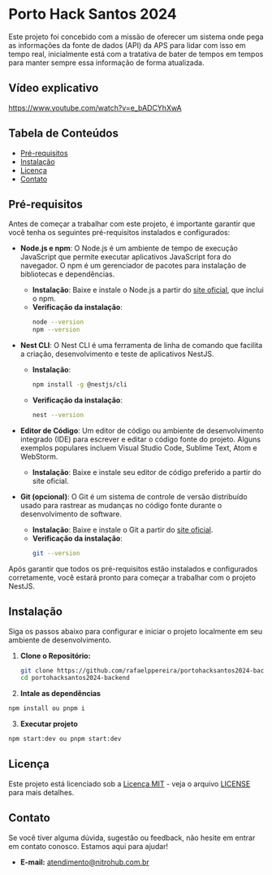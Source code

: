 # Porto Hack Santos 2024

Este projeto foi concebido com a missão de oferecer um sistema onde pega as informações da fonte de dados (API) da APS para lidar com isso em tempo real, inicialmente está com a tratativa de bater de tempos em tempos para manter sempre essa informação de forma atualizada.

## Vídeo explicativo
https://www.youtube.com/watch?v=e_bADCYhXwA

## Tabela de Conteúdos

- [Pré-requisitos](#pré-requisitos)
- [Instalação](#instalação)
- [Licença](#licença)
- [Contato](#contato)

## Pré-requisitos

Antes de começar a trabalhar com este projeto, é importante garantir que você tenha os seguintes pré-requisitos instalados e configurados:

- **Node.js e npm**: O Node.js é um ambiente de tempo de execução JavaScript que permite executar aplicativos JavaScript fora do navegador. O npm é um gerenciador de pacotes para instalação de bibliotecas e dependências.
  - **Instalação**: Baixe e instale o Node.js a partir do [site oficial](https://nodejs.org/), que inclui o npm.
  - **Verificação da instalação**:
    ```bash
    node --version
    npm --version
    ```

- **Nest CLI**: O Nest CLI é uma ferramenta de linha de comando que facilita a criação, desenvolvimento e teste de aplicativos NestJS.
  - **Instalação**:
    ```bash
    npm install -g @nestjs/cli
    ```
  - **Verificação da instalação**:
    ```bash
    nest --version
    ```

- **Editor de Código**: Um editor de código ou ambiente de desenvolvimento integrado (IDE) para escrever e editar o código fonte do projeto. Alguns exemplos populares incluem Visual Studio Code, Sublime Text, Atom e WebStorm.
  - **Instalação**: Baixe e instale seu editor de código preferido a partir do site oficial.

- **Git (opcional)**: O Git é um sistema de controle de versão distribuído usado para rastrear as mudanças no código fonte durante o desenvolvimento de software.
  - **Instalação**: Baixe e instale o Git a partir do [site oficial](https://git-scm.com/).
  - **Verificação da instalação**:
    ```bash
    git --version
    ```

Após garantir que todos os pré-requisitos estão instalados e configurados corretamente, você estará pronto para começar a trabalhar com o projeto NestJS.

## Instalação

Siga os passos abaixo para configurar e iniciar o projeto localmente em seu ambiente de desenvolvimento.

1. **Clone o Repositório:**
   ```bash
   git clone https://github.com/rafaelppereira/portohacksantos2024-backend.git
   cd portohacksantos2024-backend
   ```

2. **Intale as dependências**
  ```bash
  npm install ou pnpm i
  ```

3. **Executar projeto**
  ```bash
  npm start:dev ou pnpm start:dev
  ```

## Licença

Este projeto está licenciado sob a [Licença MIT](https://opensource.org/licenses/MIT) - veja o arquivo [LICENSE](LICENSE) para mais detalhes.

## Contato

Se você tiver alguma dúvida, sugestão ou feedback, não hesite em entrar em contato conosco. Estamos aqui para ajudar!

- **E-mail:** [atendimento@nitrohub.com.br](mailto:atendimento@nitrohub.com.br)
